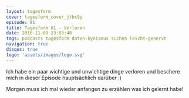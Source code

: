 ```yaml
---
layout: tagesform
cover: tagesform_cover_jtbc9y
episode: 81
title: Tagesform 81 - Verloren
date: 2016-11-09 23:03:40
tags: podcasts tagesform daten-kynismus suchen leicht-genervt
navigation: true
disqus: true
logo: 'assets/images/logo.svg'
---
```


Ich habe ein paar wichtige und unwichtige dinge verloren und beschere mich
in dieser Episode hauptsächlich darüber :)

Morgen muss ich mal wieder anfangen zu erzählen was ich gelernt habe!
